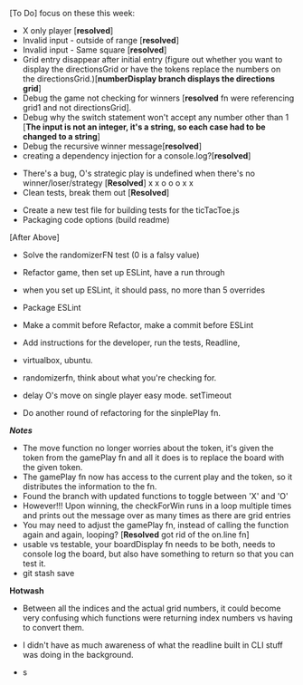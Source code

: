 [To Do]
focus on these this week:
* X only player [**resolved**]
* Invalid input - outside of range [**resolved**]
* Invalid input - Same square [**resolved**]
* Grid entry disappear after initial entry (figure out whether you want to display the directionsGrid or have the tokens replace the numbers on the directionsGrid.)[**numberDisplay branch displays the directions grid**]
* Debug the game not checking for winners [**resolved** fn were referencing grid1 and not directionsGrid].
* Debug why the switch statement won't accept any number other than 1 [**The input is not an integer, it's a string, so each case had to be changed to a string**]
* Debug the recursive winner message[**resolved**]
* creating a dependency injection for a console.log?[**resolved**]
- There's a bug, O's strategic play is undefined when there's no winner/loser/strategy [**Resolved**]
x x o
o o x
x    
- Clean tests, break them out [**Resolved**]
* Create a new test file for building tests for the ticTacToe.js
* Packaging code options (build readme)

[After Above]
- Solve the randomizerFN test (0 is a falsy value)
- Refactor game, then set up ESLint, have a run through
- when you set up ESLint, it should pass, no more than 5 overrides
- Package ESLint
- Make a commit before Refactor, make a commit before ESLint
- Add instructions for the developer, run the tests, Readline,
- virtualbox, ubuntu.
- randomizerfn, think about what you're checking for.
- delay O's move on single player easy mode. setTimeout

- Do another round of refactoring for the sinplePlay fn.


***Notes***
- The move function no longer worries about the token, it's given the token from the gamePlay fn and all it does is to replace the board with the given token.
- The gamePlay fn now has access to the current play and the token, so it distributes the information to the fn.
- Found the branch with updated functions to toggle between 'X' and 'O'
- However!!! Upon winning, the checkForWin runs in a loop multiple times and prints out the message over as many times as there are grid entries
- You may need to adjust the gamePlay fn, instead of calling the function again and again, looping? [**Resolved** got rid of the on.line fn]
- usable vs testable, your boardDisplay fn needs to be both, needs to console log the board, but also have something to return so that you can test it.
- git stash save


**Hotwash**
- Between all the indices and the actual grid numbers, it could become very confusing which functions were returning index numbers vs having to convert them.

- I didn't have as much awareness of what the readline built in CLI stuff was doing in the background.

- s
